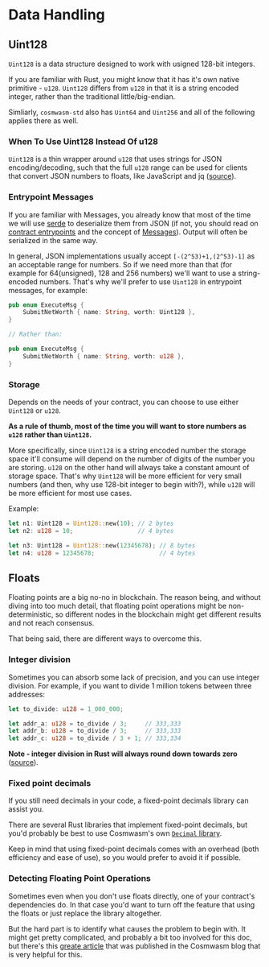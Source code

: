 # Data Handling

## Uint128

`Uint128` is a data structure designed to work with usigned 128-bit integers.

If you are familiar with Rust, you might know that it has it's own native primitive - `u128`. `Uint128` differs from `u128` in that it is a string encoded integer, rather than the traditional little/big-endian.

Simliarly, `cosmwasm-std` also has `Uint64` and `Uint256` and all of the following applies there as well.

### When To Use Uint128 Instead Of u128

`Uint128` is a thin wrapper around `u128` that uses strings for JSON encoding/decoding, such that the full `u128` range can be used for clients that convert JSON numbers to floats, like JavaScript and jq ([source](https://docs.cosmwasm.com/docs/1.0/smart-contracts/math/#uint128)).

### Entrypoint Messages

If you are familiar with Messages, you already know that most of the time we will use [serde](https://serde.rs/) to deserialize them from JSON (if not, you should read on [contract entrypoints](https://docs.cosmwasm.com/docs/1.0/actor-model/actor-in-blokchain/#entry-points) and the concept of [Messages](https://docs.cosmwasm.com/docs/1.0/smart-contracts/message/message)). Output will often be serialized in the same way.

In general, JSON implementations usually accept `[-(2^53)+1,(2^53)-1]` as an acceptable range for numbers. So if we need more than that (for example for 64(unsigned), 128 and 256 numbers) we'll want to use a string-encoded numbers. That's why we'll prefer to use `Uint128` in entrypoint messages, for example:

```rust
pub enum ExecuteMsg {
    SubmitNetWorth { name: String, worth: Uint128 },
}

// Rather than:

pub enum ExecuteMsg {
    SubmitNetWorth { name: String, worth: u128 },
}
```

### Storage

Depends on the needs of your contract, you can choose to use either `Uint128` or `u128`.

**As a rule of thumb, most of the time you will want to store numbers as `u128` rather than `Uint128`.**

More specifically, since `Uint128` is a string encoded number the storage space it'll consume will depend on the number of digits of the number you are storing. `u128` on the other hand will always take a constant amount of storage space. That's why `Uint128` will be more efficient for very small numbers (and then, why use 128-bit integer to begin with?), while `u128` will be more efficient for most use cases.

Example:

```rust
let n1: Uint128 = Uint128::new(10); // 2 bytes
let n2: u128 = 10;                  // 4 bytes

let n3: Uint128 = Uint128::new(12345678); // 8 bytes
let n4: u128 = 12345678;                  // 4 bytes
```

## Floats

Floating points are a big no-no in blockchain. The reason being, and without diving into too much detail, that floating point operations might be non-deterministic, so different nodes in the blockchain might get different results and not reach consensus.

That being said, there are different ways to overcome this.

### Integer division

Sometimes you can absorb some lack of precision, and you can use integer division. For example, if you want to divide 1 million tokens between three addresses:

```rust
let to_divide: u128 = 1_000_000;

let addr_a: u128 = to_divide / 3;     // 333,333
let addr_b: u128 = to_divide / 3;     // 333,333
let addr_c: u128 = to_divide / 3 + 1; // 333,334
```

**Note - integer division in Rust will always round down towards zero** ([source](https://doc.rust-lang.org/std/ops/trait.Div.html#impl-Div%3Cu128%3E-for-u128)).

### Fixed point decimals

If you still need decimals in your code, a fixed-point decimals library can assist you.

There are several Rust libraries that implement fixed-point decimals, but you'd probably be best to use Cosmwasm's own [`Decimal` library](https://docs.rs/secret-cosmwasm-std/latest/secret_cosmwasm_std/struct.Decimal.html).

Keep in mind that using fixed-point decimals comes with an overhead (both efficiency and ease of use), so you would prefer to avoid it if possible.

### Detecting Floating Point Operations

Sometimes even when you don't use floats directly, one of your contract's dependencies do. In that case you'd want to turn off the feature that using the floats or just replace the library altogether.

But the hard part is to identify what causes the problem to begin with. It might get pretty complicated, and probably a bit too involved for this doc, but there's this [greate article](https://medium.com/cosmwasm/debugging-floating-point-generation-in-rust-wasm-smart-contract-f47d833b5fba) that was published in the Cosmwasm blog that is very helpful for this.
